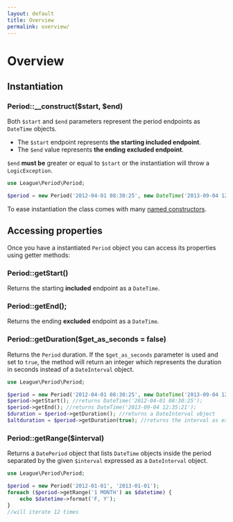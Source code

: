 ```yaml
---
layout: default
title: Overview
permalink: overview/
---
```


# Overview

## Instantiation

### Period::__construct($start, $end)

Both `$start` and `$end` parameters represent the period endpoints as `DateTime` objects. 

- The `$start` endpoint represents **the starting included endpoint**.
- The `$end` value represents **the ending excluded endpoint**. 

`$end` **must be** greater or equal to `$start` or the instantiation will throw a `LogicException`. 

~~~php
use League\Period\Period;

$period = new Period('2012-04-01 08:30:25', new DateTime('2013-09-04 12:35:21'));
~~~

<p class="message-info">To ease instantiation the class comes with many <a href="/instantiation/">named constructors</a>.</p>

## Accessing properties

Once you have a instantiated `Period` object you can access its properties using getter methods:

### Period::getStart()

Returns the starting **included** endpoint as a `DateTime`.

### Period::getEnd();

Returns the ending **excluded** endpoint as a `DateTime`.

### Period::getDuration($get_as_seconds = false)

Returns the `Period` duration. If the `$get_as_seconds` parameter is used and set to `true`, the method will return an integer which represents the duration in seconds instead of a `DateInterval` object.

~~~php
use League\Period\Period;

$period = new Period('2012-04-01 08:30:25', new DateTime('2013-09-04 12:35:21'));
$period->getStart(); //returns DateTime('2012-04-01 08:30:25');
$period->getEnd(); //returns DateTime('2013-09-04 12:35:21');
$duration = $period->getDuration(); //returns a DateInterval object
$altduration = $period->getDuration(true); //returns the interval as expressed in seconds
~~~

### Period::getRange($interval)

Returns a `DatePeriod` object that lists `DateTime` objects inside the period separated by the given `$interval` expressed as a `DateInterval` object.

~~~php
use League\Period\Period;

$period = new Period('2012-01-01', '2013-01-01');
foreach ($period->getRange('1 MONTH') as $datetime) {
    echo $datetime->format('F, Y');
}
//will iterate 12 times
~~~
